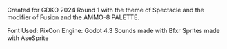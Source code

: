 Created for GDKO 2024 Round 1 with the theme of Spectacle and the modifier of Fusion and the AMMO-8 PALETTE.

Font Used: PixCon
Engine: Godot 4.3
Sounds made with Bfxr
Sprites made with AseSprite
